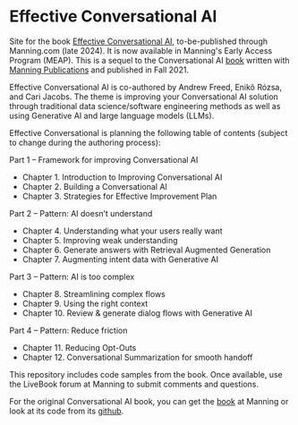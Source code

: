 # Effective Conversational AI
Site for the book [Effective Conversational AI](https://mng.bz/yWYq), to-be-published through Manning.com (late 2024).  It is now available in Manning's Early Access Program (MEAP).
This is a sequel to the Conversational AI [book](https://www.manning.com/books/conversational-ai?utm_source=andrewrfreed&utm_medium=affiliate&utm_campaign=book_freed_creating_12_27_20&a_aid=andrewrfreed&a_bid=cc3c6977) written with [Manning Publications](https://www.manning.com/) and published in Fall 2021.

Effective Conversational AI is co-authored by Andrew Freed, Enikõ Rózsa, and Cari Jacobs.  The theme is improving your Conversational AI solution through traditional data science/software engineering methods as well as using Generative AI and large language models (LLMs).

Effective Conversational is planning the following table of contents (subject to change during the authoring process):

Part 1 – Framework for improving Conversational AI
* Chapter 1.	Introduction to Improving Conversational AI
* Chapter 2.    Building a Conversational AI
* Chapter 3.	Strategies for Effective Improvement Plan

Part 2 – Pattern: AI doesn’t understand
* Chapter 4.    Understanding what your users really want
* Chapter 5.	Improving weak understanding
* Chapter 6.	Generate answers with Retrieval Augmented Generation
* Chapter 7.	Augmenting intent data with Generative AI

Part 3 – Pattern: AI is too complex
* Chapter 8.	Streamlining complex flows
* Chapter 9.	Using the right context
* Chapter 10.	Review & generate dialog flows with Generative AI

Part 4 – Pattern: Reduce friction
* Chapter 11.	Reducing Opt-Outs
* Chapter 12.	Conversational Summarization for smooth handoff

This repository includes code samples from the book.  Once available, use the LiveBook forum at Manning to submit comments and questions.

For the original Conversational AI book, you can get the [book](https://www.manning.com/books/conversational-ai?utm_source=andrewrfreed&utm_medium=affiliate&utm_campaign=book_freed_creating_12_27_20&a_aid=andrewrfreed&a_bid=cc3c6977) at Manning or look at its code from its [github](https://github.com/andrewrfreed/ConversationalAI/).
